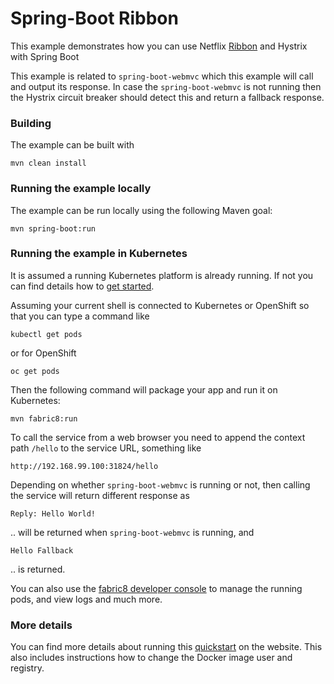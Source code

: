 # Spring-Boot Ribbon

This example demonstrates how you can use Netflix [Ribbon](https://github.com/Netflix/ribbon) and Hystrix with Spring Boot

This example is related to `spring-boot-webmvc` which this example will call and output its response.
In case the `spring-boot-webmvc` is not running then the Hystrix circuit breaker should detect this
and return a fallback response.

### Building

The example can be built with

    mvn clean install


### Running the example locally

The example can be run locally using the following Maven goal:

    mvn spring-boot:run


### Running the example in Kubernetes

It is assumed a running Kubernetes platform is already running. If not you can find details how to [get started](http://fabric8.io/guide/getStarted/index.html).

Assuming your current shell is connected to Kubernetes or OpenShift so that you can type a command like

```
kubectl get pods
```

or for OpenShift

```
oc get pods
```

Then the following command will package your app and run it on Kubernetes:

```
mvn fabric8:run
```

To call the service from a web browser you need to append the context path `/hello` to the service URL, something like

    http://192.168.99.100:31824/hello

Depending on whether `spring-boot-webmvc` is running or not, then calling the service will return different response as

    Reply: Hello World!
    
.. will be returned when `spring-boot-webmvc` is running, and 
     
    Hello Fallback
         
.. is returned.         

You can also use the [fabric8 developer console](http://fabric8.io/guide/console.html) to manage the running pods, and view logs and much more.


### More details

You can find more details about running this [quickstart](http://fabric8.io/guide/quickstarts/running.html) on the website. This also includes instructions how to change the Docker image user and registry.

